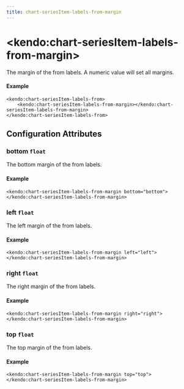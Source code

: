 ```yaml
---
title: chart-seriesItem-labels-from-margin
---
```


# \<kendo:chart-seriesItem-labels-from-margin\>

The margin of the from labels. A numeric value will set all margins.

#### Example
    <kendo:chart-seriesItem-labels-from>
        <kendo:chart-seriesItem-labels-from-margin></kendo:chart-seriesItem-labels-from-margin>
    </kendo:chart-seriesItem-labels-from>

## Configuration Attributes

### bottom `float`

The bottom margin of the from labels.

#### Example
    <kendo:chart-seriesItem-labels-from-margin bottom="bottom">
    </kendo:chart-seriesItem-labels-from-margin>

### left `float`

The left margin of the from labels.

#### Example
    <kendo:chart-seriesItem-labels-from-margin left="left">
    </kendo:chart-seriesItem-labels-from-margin>

### right `float`

The right margin of the from labels.

#### Example
    <kendo:chart-seriesItem-labels-from-margin right="right">
    </kendo:chart-seriesItem-labels-from-margin>

### top `float`

The top margin of the from labels.

#### Example
    <kendo:chart-seriesItem-labels-from-margin top="top">
    </kendo:chart-seriesItem-labels-from-margin>

